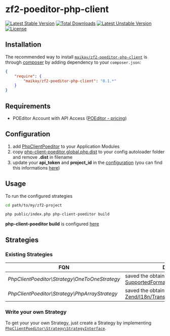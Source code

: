 zf2-poeditor-php-client
=======================

[![Latest Stable Version](https://poser.pugx.org/maikay/zf2-poeditor-php-client/v/stable.svg)](https://packagist.org/packages/maikay/zf2-poeditor-php-client)
[![Total Downloads](https://poser.pugx.org/maikay/zf2-poeditor-php-client/downloads.svg)](https://packagist.org/packages/maikay/zf2-poeditor-php-client)
[![Latest Unstable Version](https://poser.pugx.org/maikay/zf2-poeditor-php-client/v/unstable.svg)](https://packagist.org/packages/maikay/zf2-poeditor-php-client)
[![License](https://poser.pugx.org/maikay/zf2-poeditor-php-client/license.svg)](https://packagist.org/packages/maikay/zf2-poeditor-php-client)

## Installation

The recommended way to install [`maikay/zf2-poeditor-php-client`](https://packagist.org/packages/maikay/zf2-poeditor-php-client)
is through [composer](http://getcomposer.org/) by adding dependency to your `composer.json`:

```json
{
    "require": {
        "maikay/zf2-poeditor-php-client": "0.1.*"
    }
}
```

## Requirements

- POEditor Account with API Access ([POEditor - pricing](https://poeditor.com/pricing/))

## Configuration

1. add [PhpClientPoeditor](https://github.com/MaiKaY/zf2-poeditor-php-client) to your Application Modules
2. copy [php-client-poeditor.global.php.dist](https://github.com/MaiKaY/zf2-poeditor-php-client/blob/master/config/php-client-poeditor.global.php.dist) to your config autoloader folder and remove **.dist** in filename
3. update your **api_token** and **project_id** in the [configuration](https://github.com/MaiKaY/zf2-poeditor-php-client/blob/master/config/php-client-poeditor.global.php.dist) (you can find this informations [here](https://poeditor.com/account/api))

## Usage

To run the configured strategies 
```sh
cd path/to/my/zf2-project
```

```sh
php public/index.php php-client-poeditor build
```

**php-client-poeditor build** is configured [here](https://github.com/MaiKaY/zf2-poeditor-php-client/blob/master/config/module.config.php)

## Strategies

### Existing Strategies

FQN                                                  | Description
---------------------------------------------------- | ------------------------------------------
*PhpClientPoeditor\Strategy\OneToOneStrategy*      | saved the obtained content 1:1 [POEditor - SupportedFormats](https://poeditor.com/help/#SupportedFormats)
*PhpClientPoeditor\Strategy\PhpArrayStrategy*      | saved the obtained content to use [Zend/I18n/Translator/Loader/PhpArray.php](https://github.com/zendframework/zf2/blob/master/library/Zend/I18n/Translator/Loader/PhpArray.php)

### Write your own Strategy

To get your your own Strategy, just create a Strategy by implementing
[`PhpClientPoeditor\Strategy\StrategyInterface`](https://github.com/MaiKaY/zf2-poeditor-php-client/blob/master/src/PhpClientPoeditor/Strategy/StrategyInterface.php).
